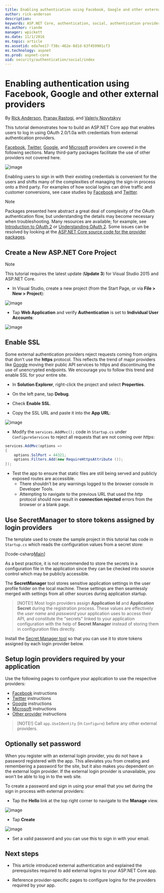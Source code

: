 ```yaml
---
title: Enabling authentication using Facebook, Google and other external  | Microsoft Docs
author: rick-anderson
description: 
keywords: ASP.NET Core, authentication, social, authentication providers, google, facebook, twitter, microsoft account
ms.author: riande
manager: wpickett
ms.date: 11/1/2016
ms.topic: article
ms.assetid: eda7ee17-f38c-462e-8d1d-63f459901cf3
ms.technology: aspnet
ms.prod: aspnet-core
uid: security/authentication/social/index
---
```


# Enabling authentication using Facebook, Google and other external providers

<a name=security-authentication-social-logins></a>

By [Rick Anderson](https://twitter.com/RickAndMSFT), [Pranav Rastogi](https://github.com/rustd), and [Valeriy Novytskyy](https://github.com/01binary)

This tutorial demonstrates how to build an ASP.NET Core app that enables users to log in using OAuth 2.0/1.0a with credentials from external authentication providers.

[Facebook](facebook-logins.md), [Twitter](twitter-logins.md), [Google](google-logins.md), and [Microsoft](microsoft-logins.md) providers are covered in the following sections. Many third-party packages facilitate the use of other providers not covered here.

![image](index/_static/social.png)

Enabling users to sign in with their existing credentials is convenient for the users and shifts many of the complexities of managing the sign-in process onto a third party. For examples of how social logins can drive traffic and customer conversions, see case studies by [Facebook](https://developers.facebook.com/case-studies) and [Twitter](https://dev.twitter.com/resources/case-studies).

> [!NOTE]
> Packages presented here abstract a great deal of complexity of the OAuth authentication flow, but understanding the details may become necessary when troubleshooting. Many resources are available; for example, see [Introduction to OAuth 2](https://www.digitalocean.com/community/tutorials/an-introduction-to-oauth-2) or [Understanding OAuth 2](http://www.bubblecode.net/en/2016/01/22/understanding-oauth2/). Some issues can be resolved by looking at the [ASP.NET Core source code for the provider packages](https://github.com/aspnet/Security/tree/dev/src).

## Create a New ASP.NET Core Project

> [!NOTE]
> This tutorial requires the latest update (**Update 3**) for Visual Studio 2015 and ASP.NET Core.

* In Visual Studio, create a new project (from the Start Page, or via **File > New > Project**):

![image](index/_static/new-project.png)

* Tap **Web Application** and verify **Authentication** is set to **Individual User Accounts**:

![image](index/_static/select-project.png)

## Enable SSL

Some external authentication providers reject requests coming from origins that don't use the **https** protocol. This reflects the trend of major providers like [Google](https://security.googleblog.com/2014/08/https-as-ranking-signal_6.html) moving their public API services to https and discontinuing the use of unencrypted endpoints. We encourage you to follow this trend and enable SSL for your entire site.

* In **Solution Explorer**, right-click the project and select **Properties**.

* On the left pane, tap **Debug**.

* Check **Enable SSL**.

* Copy the SSL URL and paste it into the **App URL**:

![image](index/_static/ssl.png)

* Modify the `services.AddMvc();` code in `Startup.cs` under `ConfigureServices` to reject all requests that are not coming over *https*:

```csharp
services.AddMvc(options =>
{
    options.SslPort = 44321;
    options.Filters.Add(new RequireHttpsAttribute ());
});
```

* Test the app to ensure that static files are still being served and publicly exposed routes are accessible.
   * There shouldn't be any warnings logged to the browser console in Developer Tools.
   * Attempting to navigate to the previous URL that used the *http* protocol should now result in **connection rejected** errors from the browser or a blank page.

## Use SecretManager to store tokens assigned by login providers

The template used to create the sample project in this tutorial has code in `Startup.cs` which reads the configuration values from a secret store:

[!code-csharp[Main](../../../common/samples/WebApplication1/Startup.cs?highlight=11&range=20-36)]

As a best practice, it is not recommended to store the secrets in a configuration file in the application since they can be checked into source control which may be publicly accessible.

The **SecretManager** tool stores sensitive application settings in the user profile folder on the local machine. These settings are then seamlessly merged with settings from all other sources during application startup.

> [NOTE!]
> Most login providers assign **Application Id** and **Application Secret** during the registration process. These values are effectively the *user name* and *password* your application uses to access their API, and constitute the "secrets" linked to your application configuration with the help of **Secret Manager** instead of storing them in configuration files directly.

Install the [Secret Manager tool](../../app-secrets.md) so that you can use it to store tokens assigned by each login provider below.

## Setup login providers required by your application

Use the following pages to configure your application to use the respective providers:

* [Facebook](facebook-logins.md) instructions
* [Twitter](twitter-logins.md) instructions
* [Google](google-logins.md) instructions
* [Microsoft](microsoft-logins.md) instructions
* [Other provider](other-logins.md) instructions

> [NOTE!]
> Call `app.UseIdentity` (in `Configure`) before any other external providers.

## Optionally set password

When you register with an external login provider, you do not have a password registered with the app. This alleviates you from creating and remembering a password for the site, but it also makes you dependent on the external login provider. If the external login provider is unavailable, you won't be able to log in to the web site.

To create a password and sign in using your email that you set during the sign in process with external providers:

* Tap the **Hello <email alias>** link at the top right corner to navigate to the **Manage** view.

![image](index/_static/pass1.png)

* Tap **Create**

![image](index/_static/pass2.png)

* Set a valid password and you can use this to sign in with your email.

## Next steps

* This article introduced external authentication and explained the prerequisites required to add external logins to your ASP.NET Core app.

* Reference provider-specific pages to configure logins for the providers required by your app.
